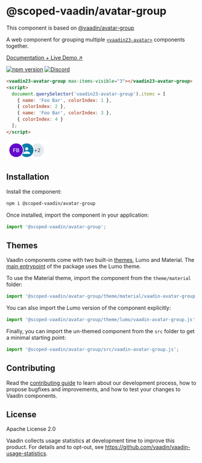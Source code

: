 # @scoped-vaadin/avatar-group

This component is based on [@vaadin/avatar-group](https://www.npmjs.com/package/@vaadin/avatar-group)

A web component for grouping multiple [`<vaadin23-avatar>`](https://www.npmjs.com/package/@scoped-vaadin/avatar-group) components together.

[Documentation + Live Demo ↗](https://vaadin.com/docs/latest/components/avatar/#avatar-group)

[![npm version](https://badgen.net/npm/v/@scoped-vaadin/avatar-group)](https://www.npmjs.com/package/@scoped-vaadin/avatar-group)
[![Discord](https://img.shields.io/discord/732335336448852018?label=discord)](https://discord.gg/PHmkCKC)

```html
<vaadin23-avatar-group max-items-visible="3"></vaadin23-avatar-group>
<script>
  document.querySelector('vaadin23-avatar-group').items = [
    { name: 'Foo Bar', colorIndex: 1 },
    { colorIndex: 2 },
    { name: 'Foo Bar', colorIndex: 3 },
    { colorIndex: 4 }
  ];
</script>
```

[<img src="https://raw.githubusercontent.com/vaadin/web-components/master/packages/avatar-group/screenshot.png" width="108" alt="Screenshot of vaadin-avatar-group">](https://vaadin.com/docs/latest/components/avatar/#avatar-group)

## Installation

Install the component:

```sh
npm i @scoped-vaadin/avatar-group
```

Once installed, import the component in your application:

```js
import '@scoped-vaadin/avatar-group';
```

## Themes

Vaadin components come with two built-in [themes](https://vaadin.com/docs/latest/styling), Lumo and Material.
The [main entrypoint](https://github.com/vaadin/web-components/blob/master/packages/avatar-group/vaadin-avatar-group.js) of the package uses the Lumo theme.

To use the Material theme, import the component from the `theme/material` folder:

```js
import '@scoped-vaadin/avatar-group/theme/material/vaadin-avatar-group.js';
```

You can also import the Lumo version of the component explicitly:

```js
import '@scoped-vaadin/avatar-group/theme/lumo/vaadin-avatar-group.js';
```

Finally, you can import the un-themed component from the `src` folder to get a minimal starting point:

```js
import '@scoped-vaadin/avatar-group/src/vaadin-avatar-group.js';
```

## Contributing

Read the [contributing guide](https://vaadin.com/docs/latest/contributing/overview) to learn about our development process, how to propose bugfixes and improvements, and how to test your changes to Vaadin components.

## License

Apache License 2.0

Vaadin collects usage statistics at development time to improve this product.
For details and to opt-out, see https://github.com/vaadin/vaadin-usage-statistics.
